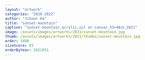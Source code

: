 ```yaml
---
layout: "artwork"
categories: "2018-2022"
author: "Jihoon Ha"
title: "sunset-mountain"
caption: "sunset-mountain_acrylic,oil on canvas_53×46㎝_2021"
image: /assets/images/artworks/2021/sunset-mountain.jpg
thumb: /assets/images/artworks/2021/thumbs/sunset-mountain.jpg
order: 3400
sizeScore: 03
orderByYear: 2021051
---
```

